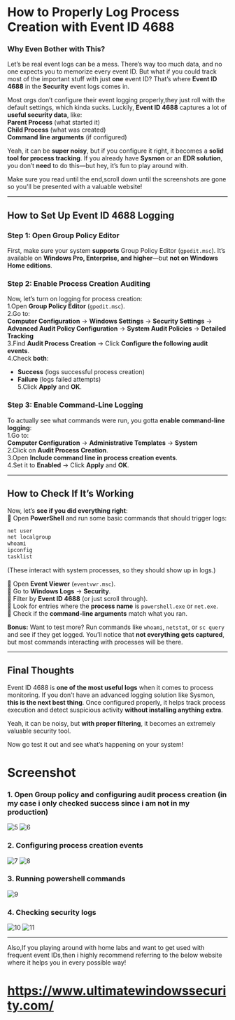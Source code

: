 # **How to Properly Log Process Creation with Event ID 4688**  

### **Why Even Bother with This?**  
Let’s be real event logs can be a mess. There’s way too much data, and no one expects you to memorize every event ID. But what if you could track most of the important stuff with just **one** event ID? That’s where **Event ID 4688** in the **Security** event logs comes in.  

Most orgs don’t configure their event logging properly,they just roll with the default settings, which kinda sucks. Luckily, **Event ID 4688** captures a lot of **useful security data**, like:  
**Parent Process** (what started it)  
**Child Process** (what was created)  
**Command line arguments** (if configured)  

Yeah, it can be **super noisy**, but if you configure it right, it becomes a **solid tool for process tracking**. If you already have **Sysmon** or an **EDR solution**, you don’t **need** to do this—but hey, it’s fun to play around with. 

Make sure you read until the end,scroll down until the screenshots are gone so you'll be presented with a valuable website!

---

## **How to Set Up Event ID 4688 Logging**  

### **Step 1: Open Group Policy Editor**  
First, make sure your system **supports** Group Policy Editor (`gpedit.msc`). It’s available on **Windows Pro, Enterprise, and higher**—but **not on Windows Home editions**.  

### **Step 2: Enable Process Creation Auditing**  
Now, let’s turn on logging for process creation:  
1.Open **Group Policy Editor** (`gpedit.msc`).  
2.Go to:  
   **Computer Configuration** → **Windows Settings** → **Security Settings** → **Advanced Audit Policy Configuration** → **System Audit Policies** → **Detailed Tracking**  
3️.Find **Audit Process Creation** → Click **Configure the following audit events**.  
4️.Check **both**:  
   - **Success**  (logs successful process creation)  
   - **Failure**  (logs failed attempts)  
5️.Click **Apply** and **OK**.  

### **Step 3: Enable Command-Line Logging**  
To actually see what commands were run, you gotta **enable command-line logging**:  
1️.Go to:  
   **Computer Configuration** → **Administrative Templates** → **System**  
2️.Click on **Audit Process Creation**.  
3️.Open **Include command line in process creation events**.  
4️.Set it to **Enabled** → Click **Apply** and **OK**.  

---

## **How to Check If It’s Working**  
Now, let’s **see if you did everything right**:  
🔹 Open **PowerShell** and run some basic commands that should trigger logs:  
```powershell
net user
net localgroup
whoami
ipconfig
tasklist
```
(These interact with system processes, so they should show up in logs.)  

🔹 Open **Event Viewer** (`eventvwr.msc`).  
🔹 Go to **Windows Logs** → **Security**.  
🔹 Filter by **Event ID 4688** (or just scroll through).  
🔹 Look for entries where the **process name** is `powershell.exe` or `net.exe`.  
🔹 Check if the **command-line arguments** match what you ran.  

**Bonus:** Want to test more? Run commands like `whoami`, `netstat`, or `sc query` and see if they get logged. You’ll notice that **not everything gets captured**, but most commands interacting with processes will be there.  

---

## **Final Thoughts**  
Event ID 4688 is **one of the most useful logs** when it comes to process monitoring. If you don’t have an advanced logging solution like Sysmon, **this is the next best thing**. Once configured properly, it helps track process execution and detect suspicious activity **without installing anything extra**.  

Yeah, it can be noisy, but **with proper filtering**, it becomes an extremely valuable security tool.  

Now go test it out and see what’s happening on your system! 

# Screenshot

### 1. Open Group policy and configuring audit process creation (in my case i only checked success since i am not in my production)
   ![5](https://github.com/Mihindig/eventidpics/blob/main/4.png)
   ![6](https://github.com/Mihindig/eventidpics/blob/main/5.png)

### 2. Configuring process creation events
   ![7](https://github.com/Mihindig/eventidpics/blob/main/6.png)
   ![8](https://github.com/Mihindig/eventidpics/blob/main/7.png)

### 3. Running powershell commands
   ![9](https://github.com/Mihindig/eventidpics/blob/main/8.png)

### 4. Checking security logs
   ![10](https://github.com/Mihindig/eventidpics/blob/main/9.png)
   ![11](https://github.com/Mihindig/eventidpics/blob/main/10.png) 

 ---
   Also,If you playing around with home labs and want to get used with frequent event IDs,then i highly recommend referring to the below website where it helps you in every possible way!

  # https://www.ultimatewindowssecurity.com/
